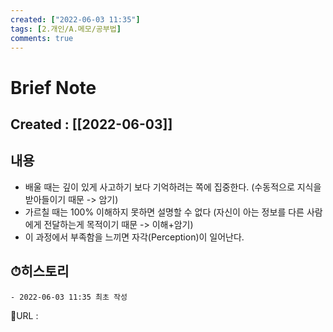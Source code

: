 ```yaml
---
created: ["2022-06-03 11:35"]
tags: [2.개인/A.메모/공부법]
comments: true
---
```


# Brief Note
## Created : [[2022-06-03]]
## 내용
- 배울 때는 깊이 있게 사고하기 보다 기억하려는 쪽에 집중한다. (수동적으로 지식을 받아들이기 때문 -> 암기)
- 가르칠 때는 100% 이해하지 못하면 설명할 수 없다
  (자신이 아는 정보를 다른 사람에게 전달하는게 목적이기 때문 -> 이해+암기)
- 이 과정에서 부족함을 느끼면 자각(Perception)이 일어난다.

## ⏱히스토리
	- 2022-06-03 11:35 최초 작성


📙URL :
